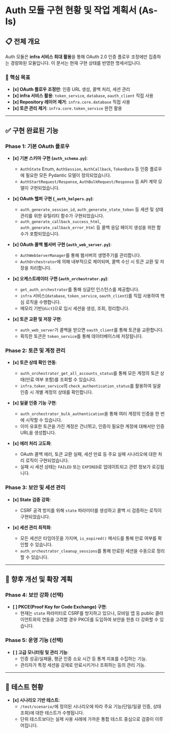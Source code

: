 # Auth 모듈 구현 현황 및 작업 계획서 (As-Is)

## 📋 전체 개요

Auth 모듈은 **infra 서비스 최대 활용**을 통해 OAuth 2.0 인증 플로우 조정에만 집중하는 경량화된 모듈입니다. 이 문서는 현재 구현 상태를 반영한 명세서입니다.

### 🎯 핵심 목표
- **[x] OAuth 플로우 조정만**: 인증 URL 생성, 콜백 처리, 세션 관리
- **[x] infra 서비스 활용**: `token_service`, `database`, `oauth_client` 직접 사용
- **[x] Repository 레이어 제거**: `infra.core.database` 직접 사용
- **[x] 토큰 관리 제거**: `infra.core.token_service` 완전 활용

---

## ✅ 구현 완료된 기능

### Phase 1: 기본 OAuth 플로우
- **[x] 기본 스키마 구현 (`auth_schema.py`)**:
  - `AuthState` Enum, `AuthSession`, `AuthCallback`, `TokenData` 등 인증 플로우에 필요한 모든 Pydantic 모델이 정의되었습니다.
  - `AuthStartRequest/Response`, `AuthBulkRequest/Response` 등 API 계약 모델이 구현되었습니다.

- **[x] OAuth 헬퍼 구현 (`_auth_helpers.py`)**:
  - `auth_generate_session_id`, `auth_generate_state_token` 등 세션 및 상태 관리를 위한 유틸리티 함수가 구현되었습니다.
  - `auth_generate_callback_success_html`, `auth_generate_callback_error_html` 등 콜백 응답 페이지 생성을 위한 함수가 포함되었습니다.

- **[x] OAuth 콜백 웹서버 구현 (`auth_web_server.py`)**:
  - `AuthWebServerManager`를 통해 웹서버의 생명주기를 관리합니다.
  - `AuthOrchestrator`에 의해 내부적으로 제어되며, 콜백 수신 시 토큰 교환 및 저장을 처리합니다.

- **[x] 오케스트레이터 구현 (`auth_orchestrator.py`)**:
  - `get_auth_orchestrator`를 통해 싱글턴 인스턴스를 제공합니다.
  - `infra` 서비스(`database`, `token_service`, `oauth_client`)를 직접 사용하여 핵심 로직을 수행합니다.
  - 메모리 기반(`dict`)으로 임시 세션을 생성, 조회, 정리합니다.

- **[x] 토큰 교환 및 저장 구현**:
  - `auth_web_server`가 콜백을 받으면 `oauth_client`를 통해 토큰을 교환합니다.
  - 획득한 토큰은 `token_service`를 통해 데이터베이스에 저장됩니다.

### Phase 2: 토큰 및 계정 관리
- **[x] 토큰 상태 확인 연동**:
  - `auth_orchestrator_get_all_accounts_status`를 통해 모든 계정의 토큰 상태(만료 여부 포함)를 조회할 수 있습니다.
  - `infra.token_service`의 `check_authentication_status`를 활용하여 일괄 인증 시 개별 계정의 상태를 확인합니다.

- **[x] 일괄 인증 기능 구현**:
  - `auth_orchestrator_bulk_authentication`을 통해 여러 계정의 인증을 한 번에 시작할 수 있습니다.
  - 이미 유효한 토큰을 가진 계정은 건너뛰고, 인증이 필요한 계정에 대해서만 인증 URL을 생성합니다.

- **[x] 에러 처리 고도화**:
  - OAuth 콜백 에러, 토큰 교환 실패, 세션 만료 등 주요 실패 시나리오에 대한 처리 로직이 구현되었습니다.
  - 실패 시 세션 상태는 `FAILED` 또는 `EXPIRED`로 업데이트되고 관련 정보가 로깅됩니다.

### Phase 3: 보안 및 세션 관리
- **[x] State 검증 강화**:
  - CSRF 공격 방지를 위해 `state` 파라미터를 생성하고 콜백 시 검증하는 로직이 구현되었습니다.

- **[x] 세션 관리 최적화**:
  - 모든 세션은 타임아웃을 가지며, `is_expired()` 메서드를 통해 만료 여부를 확인할 수 있습니다.
  - `auth_orchestrator_cleanup_sessions`를 통해 만료된 세션을 수동으로 정리할 수 있습니다.

---

## 🚀 향후 개선 및 확장 계획

### Phase 4: 보안 강화 (선택)
- **[ ] PKCE(Proof Key for Code Exchange) 구현**:
  - 현재는 `state` 파라미터로 CSRF를 방지하고 있으나, 모바일 앱 등 public 클라이언트와의 연동을 고려할 경우 PKCE를 도입하여 보안을 한층 더 강화할 수 있습니다.

### Phase 5: 운영 기능 (선택)
- **[ ] 고급 모니터링 및 관리 기능**:
  - 인증 성공/실패율, 평균 인증 소요 시간 등 통계 지표를 수집하는 기능.
  - 관리자가 특정 세션을 강제로 만료시키거나 조회하는 등의 관리 기능.

---

## 🧪 테스트 현황

- **[x] 시나리오 기반 테스트**:
  - `/test/scenario/`에 정의된 시나리오에 따라 주요 기능(단일/일괄 인증, 상태 조회)에 대한 테스트가 수행됩니다.
  - 단위 테스트보다는 실제 사용 사례에 가까운 통합 테스트 중심으로 검증이 이루어집니다.
